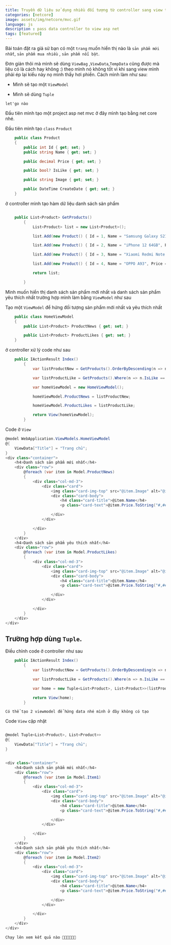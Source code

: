 ```yaml
---
title: Truyền dữ liệu sử dụng nhiều đối tượng từ controller sang view trong asp net mvc
categories: [netcore]
image: assets/img/netcore/mvc.gif
language: js
description : pass data controller to view asp net
tags: [featured]
---
```

Bài toán đặt ra giả sử bạn có một `trang` muốn hiển thị nào là `sản phẩm mới nhất`, `sản phẩm mua nhiều` , `sản phẩm nổi bật`. 

Đơn giản thôi mà mình sẽ dùng `ViewBag` ,`ViewData`,`TempData` cũng được mà liệu có là cách hay không :) theo mình nó không tốt vì khi sang view mình phải ép lại kiểu này nọ mình thấy hơi phiền. Cách mình làm như sau:

 - Mình sẽ tạo một `ViewModel`

 - Mình sẽ dùng `Tuple`

`let'go nào`

Đầu tiên mình tạo một project asp net mvc ở đây mình tạo bằng net core nhé.

Đầu tiên mình tạo `class` `Product`

```cs
    public class Product
	{
		public int Id { get; set; }
		public string Name { get; set; }

		public decimal Price { get; set; }

		public bool? IsLike { get; set; }

		public string Image { get; set; }

		public DateTime CreateDate { get; set; }
	}
```
ở controller mình tạo hàm dữ liệu danh sách sản phẩm

```cs

    public List<Product> GetProducts()
		{
			List<Product> list = new List<Product>();

			list.Add(new Product() { Id = 1, Name = "Samsung Galaxy S21 5G", Price = 10m, CreateDate = DateTime.Now.AddDays(-2), IsLike = false, Image = "https://cdn.tgdd.vn/Products/Images/42/220833/samsung-galaxy-s21-tim-600x600.jpg" });

			list.Add(new Product() { Id = 2, Name = "iPhone 12 64GB", Price = 12m, CreateDate = DateTime.Now.AddDays(-4), IsLike = false, Image = "https://cdn.tgdd.vn/Products/Images/42/213031/iphone-12-violet-1-600x600.jpg" });

			list.Add(new Product() { Id = 3, Name = "Xiaomi Redmi Note 10 5G 8GB", Price = 14m, CreateDate = DateTime.Now.AddDays(-5), IsLike = true, Image= "https://cdn.tgdd.vn/Products/Images/42/235971/xiaomi-redmi-note-10-5g-xanh-bong-dem-1-600x600.jpg" });

			list.Add(new Product() { Id = 4, Name = "OPPO A93", Price = 22m, CreateDate = DateTime.Now.AddDays(-8), IsLike = true, Image= "https://cdn.tgdd.vn/Products/Images/42/235971/xiaomi-redmi-note-10-5g-xanh-bong-dem-1-600x600.jpg" });

			return list;

		}
```

Mình muốn hiển thị danh sách sản phẩm mới nhất và danh sách sản phẩm yêu thích nhất trường hợp mình làm bằng `ViewModel` như sau

Tạo một `ViewModel` để hứng đối tượng sản phẩm mới nhất và yêu thích nhất

```cs
	public class HomeViewModel
	{
		public List<Product> ProductNews { get; set; }

		public List<Product> ProductLikes { get; set; }
	}
```
ở controller xử lý code như sau

```cs
    public IActionResult Index()
		{
			var listProductNew = GetProducts().OrderByDescending(n => n.CreateDate).ToList(); // sắp xếp để lấy sản phẩm mới nhất

			var listProductLike = GetProducts().Where(n => n.IsLike == true).ToList();

			var homeViewModel = new HomeViewModel();

			homeViewModel.ProductNews = listProductNew;

			homeViewModel.ProductLikes = listProductLike;

			return View(homeViewModel);
		}
```

Code ở `View`

```cs
@model WebApplication.ViewModels.HomeViewModel
@{
    ViewData["Title"] = "Trang chủ";
}
<div class="container">
    <h4>Danh sách sản phẩm mới nhất</h4>
    <div class="row">
        @foreach (var item in Model.ProductNews)
        {
            <div class="col-md-3">
                <div class="card">
                    <img class="card-img-top" src="@item.Image" alt="@item.Name">
                    <div class="card-body">
                        <h4 class="card-title">@item.Name</h4>
                        <p class="card-text">@item.Price.ToString("#,##") VNĐ</p>

                    </div>
                </div>

            </div>
        }
    </div>
    <h4>Danh sách sản phẩm yêu thích nhất</h4>
    <div class="row">
        @foreach (var item in Model.ProductLikes)
        {
            <div class="col-md-3">
                <div class="card">
                    <img class="card-img-top" src="@item.Image" alt="@item.Name">
                    <div class="card-body">
                        <h4 class="card-title">@item.Name</h4>
                        <p class="card-text">@item.Price.ToString("#,##") VNĐ</p>

                    </div>
                </div>

            </div>
        }
    </div>
</div>
```
## Trường hợp dùng `Tuple`.

Điều chỉnh code ở controller như sau

```cs
    public IActionResult Index()
		{
			var listProductNew = GetProducts().OrderByDescending(n => n.CreateDate).ToList();

			var listProductLike = GetProducts().Where(n => n.IsLike == true).ToList();

			var home = new Tuple<List<Product>, List<Product>>(listProductNew, listProductLike);

			return View(home);
		}
```

`Có thể tạo 2 viewmodel để hứng data nhé mình ở đây không có tạo`

Code `View` cập nhật 

```cs

@model Tuple<List<Product>, List<Product>>
@{
    ViewData["Title"] = "Trang chủ";
}


<div class="container">
    <h4>Danh sách sản phẩm mới nhất</h4>
    <div class="row">
        @foreach (var item in Model.Item1)
        {
            <div class="col-md-3">
                <div class="card">
                    <img class="card-img-top" src="@item.Image" alt="@item.Name">
                    <div class="card-body">
                        <h4 class="card-title">@item.Name</h4>
                        <p class="card-text">@item.Price.ToString("#,##") VNĐ</p>

                    </div>
                </div>

            </div>
        }
    </div>
    <h4>Danh sách sản phẩm yêu thích nhất</h4>
    <div class="row">
        @foreach (var item in Model.Item2)
        {
            <div class="col-md-3">
                <div class="card">
                    <img class="card-img-top" src="@item.Image" alt="@item.Name">
                    <div class="card-body">
                        <h4 class="card-title">@item.Name</h4>
                        <p class="card-text">@item.Price.ToString("#,##") VNĐ</p>

                    </div>
                </div>

            </div>
        }
    </div>
</div>
```
`Chạy lên xem kết quả nào 🤩🤩🤩🤩🤩🤩`